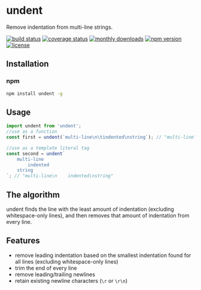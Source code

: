 # undent
Remove indentation from multi-line strings.

[![build status](https://img.shields.io/github/workflow/status/twitchbronbron/undent/build.svg?logo=github)](https://github.com/twitchbronbron/undent/actions?query=workflow%3Abuild)
[![coverage status](https://img.shields.io/coveralls/github/TwitchBronBron/undent?logo=coveralls)](https://coveralls.io/github/TwitchBronBron/undent?branch=master)
[![monthly downloads](https://img.shields.io/npm/dm/undent.svg?sanitize=true&logo=npm&logoColor=)](https://npmcharts.com/compare/undent?minimal=true)
[![npm version](https://img.shields.io/npm/v/undent.svg?logo=npm)](https://www.npmjs.com/package/undent)
[![license](https://img.shields.io/npm/l/undent.svg)](LICENSE)


## Installation

### npm

```bash
npm install undent -g
```

## Usage
```javascript
import undent from 'undent';
//use as a function
const first = undent(`multi-line\n\tindented\nstring`); // "multi-line\n\t\nstring"

//use as a template literal tag
const second = undent`
    multi-line
        indented
    string
`; // "multi-line\n    indented\nstring"
```

## The algorithm
undent finds the line with the least amount of indentation (excluding whitespace-only lines), and then removes that amount of indentation from every line.

## Features
 - remove leading indentation based on the smallest indentation found for all lines (excluding whitespace-only lines)
 - trim the end of every line
 - remove leading/trailing newlines
 - retain existing newline characters (`\r` or `\r\n`)
